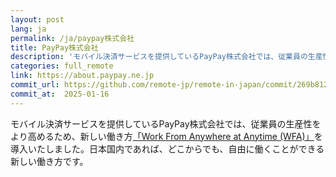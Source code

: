 ```yaml
---
layout: post
lang: ja
permalink: /ja/paypay株式会社
title: PayPay株式会社
description: 'モバイル決済サービスを提供しているPayPay株式会社では、従業員の生産性をより高めるため、新しい働き方「Work From Anywhere at Anytime (WFA)」を導入いたしました。日本国内であれば、どこからでも、自由に働くことができる新しい働き方です。'
categories: full_remote
link: https://about.paypay.ne.jp
commit_url: https://github.com/remote-jp/remote-in-japan/commit/269b8121aa196f71e3b6ae053662484bf0056892
commit_at:  2025-01-16
---
```


<p>モバイル決済サービスを提供しているPayPay株式会社では、従業員の生産性をより高めるため、新しい働き方<a href="https://about.paypay.ne.jp/career/wfa/">「Work From Anywhere at Anytime (WFA)」</a>を導入いたしました。日本国内であれば、どこからでも、自由に働くことができる新しい働き方です。</p>
